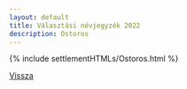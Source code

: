 ```yaml
---
layout: default
title: Választási névjegyzék 2022
description: Ostoros
---
```


{% include settlementHTMLs/Ostoros.html %}

[Vissza](./)